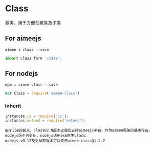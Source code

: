 # Class
基类，用于方便创建类及子类


## For aimeejs  
```
aimee i class --save
```
```js
import Class form 'class';
```

## For nodejs  
```
npm i aimee-class --save
```
```js
var Class = require('aimee-class')
```

### Inherit
```js
instances.is = require('is');
instances.extend = require('extend');
```

```
由于ES6的到来，class@2.0版本之后仅支持aimeejs平台，作为aimee框架的基类存在。
nodejs版不再更新，nodejs请用es6原生class。
nodejs-v0.12及更早期版本可以使用aimee-class@1.2.2
```
